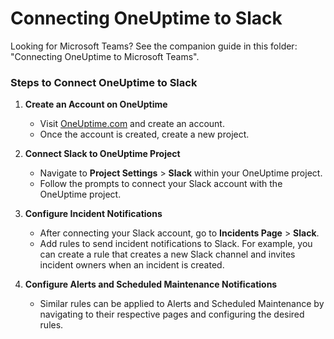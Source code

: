# Connecting OneUptime to Slack

Looking for Microsoft Teams? See the companion guide in this folder: "Connecting OneUptime to Microsoft Teams".

### Steps to Connect OneUptime to Slack

1. **Create an Account on OneUptime**
    - Visit [OneUptime.com](https://oneuptime.com) and create an account.
    - Once the account is created, create a new project.

2. **Connect Slack to OneUptime Project**
    - Navigate to **Project Settings** > **Slack** within your OneUptime project.
    - Follow the prompts to connect your Slack account with the OneUptime project.

3. **Configure Incident Notifications**
    - After connecting your Slack account, go to **Incidents Page** > **Slack**.
    - Add rules to send incident notifications to Slack. For example, you can create a rule that creates a new Slack channel and invites incident owners when an incident is created.

4. **Configure Alerts and Scheduled Maintenance Notifications**
    - Similar rules can be applied to Alerts and Scheduled Maintenance by navigating to their respective pages and configuring the desired rules.
